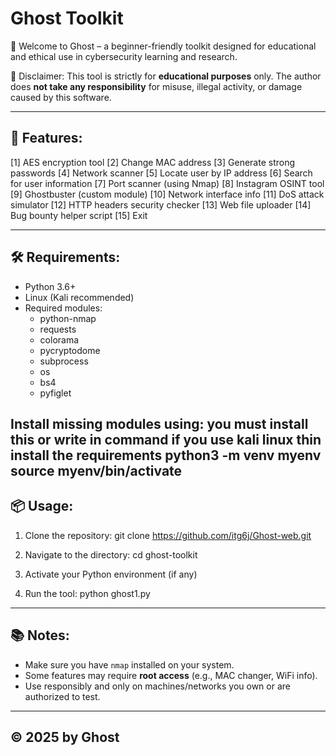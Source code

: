 Ghost Toolkit
=============

👻 Welcome to Ghost – a beginner-friendly toolkit designed for educational and ethical use in cybersecurity learning and research.

📌 Disclaimer:
This tool is strictly for **educational purposes** only. The author does **not take any responsibility** for misuse, illegal activity, or damage caused by this software.

-----------------------------------------------------
🎯 Features:
-----------------------------------------------------
[1]  AES encryption tool
[2]  Change MAC address
[3]  Generate strong passwords
[4]  Network scanner
[5]  Locate user by IP address
[6]  Search for user information
[7] Port scanner (using Nmap)
[8] Instagram OSINT tool
[9] Ghostbuster (custom module)
[10] Network interface info
[11] DoS attack simulator
[12] HTTP headers security checker
[13] Web file uploader
[14] Bug bounty helper script
[15] Exit

-----------------------------------------------------
🛠️ Requirements:
-----------------------------------------------------
- Python 3.6+
- Linux (Kali recommended)
- Required modules:
    - python-nmap
    - requests
    - colorama
    - pycryptodome
    - subprocess
    - os
    - bs4
    - pyfiglet

Install missing modules using:
    you must install this or write in command if you use kali linux thin install the requirements 
    python3 -m venv myenv
    source myenv/bin/activate
-----------------------------------------------------
📦 Usage:
-----------------------------------------------------
1. Clone the repository:
    git clone https://github.com/itg6j/Ghost-web.git

2. Navigate to the directory:
    cd ghost-toolkit

3. Activate your Python environment (if any)

4. Run the tool:
    python ghost1.py

-----------------------------------------------------
📚 Notes:
-----------------------------------------------------
- Make sure you have `nmap` installed on your system.
- Some features may require **root access** (e.g., MAC changer, WiFi info).
- Use responsibly and only on machines/networks you own or are authorized to test.

-----------------------------------------------------
© 2025 by Ghost
-----------------------------------------------------
